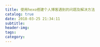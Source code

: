 ```yaml
---
title: 使用hexo搭建个人博客遇到的问题及解决方法
catalog: true
date: 2018-03-25 21:34:11
subtitle:
header-img:
tags:
category:
---
```

